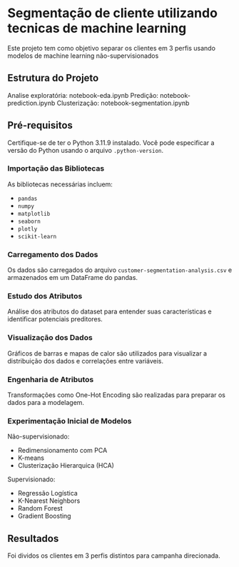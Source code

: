 # Segmentação de cliente utilizando tecnicas de machine learning

Este projeto tem como objetivo separar os clientes em 3 perfis usando modelos de machine learning não-supervisionados

## Estrutura do Projeto

Analise exploratória: notebook-eda.ipynb
Predição: notebook-prediction.ipynb
Clusterização: notebook-segmentation.ipynb

## Pré-requisitos

Certifique-se de ter o Python 3.11.9 instalado. Você pode especificar a versão do Python usando o arquivo `.python-version`.

### Importação das Bibliotecas
As bibliotecas necessárias incluem:
- `pandas`
- `numpy`
- `matplotlib`
- `seaborn`
- `plotly`
- `scikit-learn`

### Carregamento dos Dados
Os dados são carregados do arquivo `customer-segmentation-analysis.csv` e armazenados em um DataFrame do pandas.

### Estudo dos Atributos
Análise dos atributos do dataset para entender suas características e identificar potenciais preditores.

### Visualização dos Dados
Gráficos de barras e mapas de calor são utilizados para visualizar a distribuição dos dados e correlações entre variáveis.

### Engenharia de Atributos
Transformações como One-Hot Encoding são realizadas para preparar os dados para a modelagem.

### Experimentação Inicial de Modelos
Não-supervisionado:
 - Redimensionamento com PCA
 - K-means
 - Clusterização Hierarquica (HCA)
   
Supervisionado:
- Regressão Logística
- K-Nearest Neighbors
- Random Forest
- Gradient Boosting

## Resultados
Foi dividos os clientes em 3 perfis distintos para campanha direcionada.
